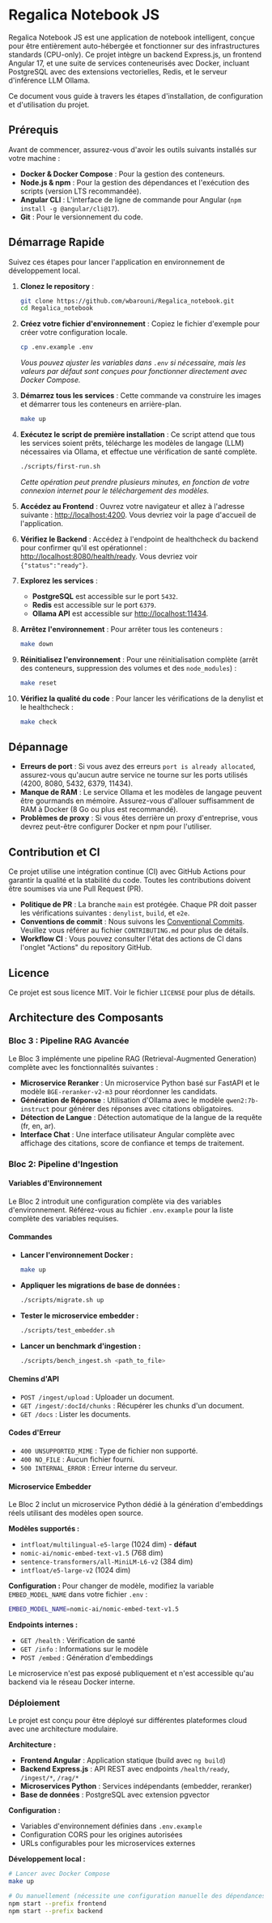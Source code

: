 # Regalica Notebook JS

Regalica Notebook JS est une application de notebook intelligent, conçue pour être entièrement auto-hébergée et fonctionner sur des infrastructures standards (CPU-only). Ce projet intègre un backend Express.js, un frontend Angular 17, et une suite de services conteneurisés avec Docker, incluant PostgreSQL avec des extensions vectorielles, Redis, et le serveur d'inférence LLM Ollama.

Ce document vous guide à travers les étapes d'installation, de configuration et d'utilisation du projet.

## Prérequis

Avant de commencer, assurez-vous d'avoir les outils suivants installés sur votre machine :

-   **Docker & Docker Compose** : Pour la gestion des conteneurs.
-   **Node.js & npm** : Pour la gestion des dépendances et l'exécution des scripts (version LTS recommandée).
-   **Angular CLI** : L'interface de ligne de commande pour Angular (`npm install -g @angular/cli@17`).
-   **Git** : Pour le versionnement du code.

## Démarrage Rapide

Suivez ces étapes pour lancer l'application en environnement de développement local.

1.  **Clonez le repository** :
    ```bash
    git clone https://github.com/wbarouni/Regalica_notebook.git
    cd Regalica_notebook
    ```

2.  **Créez votre fichier d'environnement** :
    Copiez le fichier d'exemple pour créer votre configuration locale.
    ```bash
    cp .env.example .env
    ```
    *Vous pouvez ajuster les variables dans `.env` si nécessaire, mais les valeurs par défaut sont conçues pour fonctionner directement avec Docker Compose.*

3.  **Démarrez tous les services** :
    Cette commande va construire les images et démarrer tous les conteneurs en arrière-plan.
    ```bash
    make up
    ```

4.  **Exécutez le script de première installation** :
    Ce script attend que tous les services soient prêts, télécharge les modèles de langage (LLM) nécessaires via Ollama, et effectue une vérification de santé complète.
    ```bash
    ./scripts/first-run.sh
    ```
    *Cette opération peut prendre plusieurs minutes, en fonction de votre connexion internet pour le téléchargement des modèles.*

5.  **Accédez au Frontend** :
    Ouvrez votre navigateur et allez à l'adresse suivante : [http://localhost:4200](http://localhost:4200). Vous devriez voir la page d'accueil de l'application.

6.  **Vérifiez le Backend** :
    Accédez à l'endpoint de healthcheck du backend pour confirmer qu'il est opérationnel : [http://localhost:8080/health/ready](http://localhost:8080/health/ready). Vous devriez voir `{"status":"ready"}`.

7.  **Explorez les services** :
    -   **PostgreSQL** est accessible sur le port `5432`.
    -   **Redis** est accessible sur le port `6379`.
    -   **Ollama API** est accessible sur [http://localhost:11434](http://localhost:11434).

8.  **Arrêtez l'environnement** :
    Pour arrêter tous les conteneurs :
    ```bash
    make down
    ```

9.  **Réinitialisez l'environnement** :
    Pour une réinitialisation complète (arrêt des conteneurs, suppression des volumes et des `node_modules`) :
    ```bash
    make reset
    ```

10. **Vérifiez la qualité du code** :
    Pour lancer les vérifications de la denylist et le healthcheck :
    ```bash
    make check
    ```

## Dépannage

-   **Erreurs de port** : Si vous avez des erreurs `port is already allocated`, assurez-vous qu'aucun autre service ne tourne sur les ports utilisés (4200, 8080, 5432, 6379, 11434).
-   **Manque de RAM** : Le service Ollama et les modèles de langage peuvent être gourmands en mémoire. Assurez-vous d'allouer suffisamment de RAM à Docker (8 Go ou plus est recommandé).
-   **Problèmes de proxy** : Si vous êtes derrière un proxy d'entreprise, vous devrez peut-être configurer Docker et npm pour l'utiliser.

## Contribution et CI

Ce projet utilise une intégration continue (CI) avec GitHub Actions pour garantir la qualité et la stabilité du code. Toutes les contributions doivent être soumises via une Pull Request (PR).

-   **Politique de PR** : La branche `main` est protégée. Chaque PR doit passer les vérifications suivantes : `denylist`, `build`, et `e2e`.
-   **Conventions de commit** : Nous suivons les [Conventional Commits](https://www.conventionalcommits.org/en/v1.0.0/). Veuillez vous référer au fichier `CONTRIBUTING.md` pour plus de détails.
-   **Workflow CI** : Vous pouvez consulter l'état des actions de CI dans l'onglet "Actions" du repository GitHub.

## Licence

Ce projet est sous licence MIT. Voir le fichier `LICENSE` pour plus de détails.

## Architecture des Composants

### Bloc 3 : Pipeline RAG Avancée

Le Bloc 3 implémente une pipeline RAG (Retrieval-Augmented Generation) complète avec les fonctionnalités suivantes :
-   **Microservice Reranker** : Un microservice Python basé sur FastAPI et le modèle `BGE-reranker-v2-m3` pour réordonner les candidats.
-   **Génération de Réponse** : Utilisation d'Ollama avec le modèle `qwen2:7b-instruct` pour générer des réponses avec citations obligatoires.
-   **Détection de Langue** : Détection automatique de la langue de la requête (fr, en, ar).
-   **Interface Chat** : Une interface utilisateur Angular complète avec affichage des citations, score de confiance et temps de traitement.

### Bloc 2: Pipeline d'Ingestion

#### Variables d'Environnement

Le Bloc 2 introduit une configuration complète via des variables d'environnement. Référez-vous au fichier `.env.example` pour la liste complète des variables requises.

#### Commandes

-   **Lancer l'environnement Docker :**
    ```bash
    make up
    ```

-   **Appliquer les migrations de base de données :**
    ```bash
    ./scripts/migrate.sh up
    ```

-   **Tester le microservice embedder :**
    ```bash
    ./scripts/test_embedder.sh
    ```

-   **Lancer un benchmark d'ingestion :**
    ```bash
    ./scripts/bench_ingest.sh <path_to_file>
    ```

#### Chemins d'API

-   `POST /ingest/upload` : Uploader un document.
-   `GET /ingest/:docId/chunks` : Récupérer les chunks d'un document.
-   `GET /docs` : Lister les documents.

#### Codes d'Erreur

-   `400 UNSUPPORTED_MIME` : Type de fichier non supporté.
-   `400 NO_FILE` : Aucun fichier fourni.
-   `500 INTERNAL_ERROR` : Erreur interne du serveur.

#### Microservice Embedder

Le Bloc 2 inclut un microservice Python dédié à la génération d'embeddings réels utilisant des modèles open source.

**Modèles supportés :**
-   `intfloat/multilingual-e5-large` (1024 dim) - **défaut**
-   `nomic-ai/nomic-embed-text-v1.5` (768 dim)
-   `sentence-transformers/all-MiniLM-L6-v2` (384 dim)
-   `intfloat/e5-large-v2` (1024 dim)

**Configuration :**
Pour changer de modèle, modifiez la variable `EMBED_MODEL_NAME` dans votre fichier `.env` :
```bash
EMBED_MODEL_NAME=nomic-ai/nomic-embed-text-v1.5
```

**Endpoints internes :**
-   `GET /health` : Vérification de santé
-   `GET /info` : Informations sur le modèle
-   `POST /embed` : Génération d'embeddings

Le microservice n'est pas exposé publiquement et n'est accessible qu'au backend via le réseau Docker interne.

### Déploiement

Le projet est conçu pour être déployé sur différentes plateformes cloud avec une architecture modulaire.

**Architecture :**
-   **Frontend Angular** : Application statique (build avec `ng build`)
-   **Backend Express.js** : API REST avec endpoints `/health/ready`, `/ingest/*`, `/rag/*`
-   **Microservices Python** : Services indépendants (embedder, reranker)
-   **Base de données** : PostgreSQL avec extension pgvector

**Configuration :**
-   Variables d'environnement définies dans `.env.example`
-   Configuration CORS pour les origines autorisées
-   URLs configurables pour les microservices externes

**Développement local :**
```bash
# Lancer avec Docker Compose
make up

# Ou manuellement (nécessite une configuration manuelle des dépendances comme PostgreSQL, Redis, Ollama)
npm start --prefix frontend
npm start --prefix backend
```

